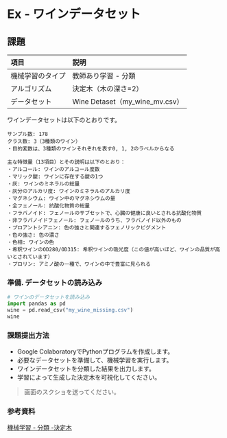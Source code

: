 # Ex - ワインデータセット

## 課題

|項目|説明|
|:--|:--|
|機械学習のタイプ|教師あり学習 - 分類|
|アルゴリズム|決定木（木の深さ=2）|
|データセット| Wine Detaset（my_wine_mv.csv） |

ワインデータセットは以下のとおりです。

```
サンプル数: 178
クラス数: 3（3種類のワイン）
・目的変数は、3種類のワインそれぞれを表す0, 1, 2のラベルからなる

主な特徴量（13項目）とその説明は以下のとおり：
・アルコール: ワインのアルコール度数
・マリック酸: ワインに存在する酸の1つ
・灰: ワインのミネラルの総量
・灰分のアルカリ度: ワインのミネラルのアルカリ度
・マグネシウム: ワイン中のマグネシウムの量
・全フェノール: 抗酸化物質の総量
・フラバノイド: フェノールのサブセットで、心臓の健康に良いとされる抗酸化物質
・非フラバノイドフェノール: フェノールのうち、フラバノイド以外のもの
・プロアントシアニン: 色の強さと関連するフェノリックピグメント
・色の強さ: 色の濃さ
・色相: ワインの色
・希釈ワインのOD280/OD315: 希釈ワインの吸光度（この値が高いほど、ワインの品質が高いとされています）
・プロリン: アミノ酸の一種で、ワインの中で豊富に見られる
```

### 準備. データセットの読み込み

```py
# ワインのデータセットを読み込み
import pandas as pd
wine = pd.read_csv("my_wine_missing.csv")
wine
```

### 課題提出方法

* Google ColaboratoryでPythonプログラムを作成します。
* 必要なデータセットを準備して、機械学習を実行します。
* ワインデータセットを分類した結果を出力します。
* 学習によって生成した決定木を可視化してください。

> 画面のスクショを送ってください。

### 参考資料

[機械学習 - 分類 -決定木](../007.md)

<!-- 
from sklearn.cluster import KMeans

model = KMeans(n_clusters=2)
hw_df = pd.read_csv("height_and_weight.csv")
model.fit(hw_df)

print(model.labels_)

hw_df["label"] = model.labels_
hw_df.loc[98:102, :]

hw_df.plot.scatter(x="height", y="weight", c="label", colormap="viridis")
-->
